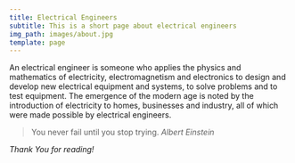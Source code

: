 ```yaml
---
title: Electrical Engineers
subtitle: This is a short page about electrical engineers
img_path: images/about.jpg
template: page
---
```


An electrical engineer is someone who applies the physics and mathematics of electricity, electromagnetism and electronics to design and develop new electrical equipment and systems, to solve problems and to test equipment. The emergence of the modern age is noted by the introduction of electricity to homes, businesses and industry, all of which were made possible by electrical engineers. 

>You never fail until you stop trying.<cite> Albert Einstein </cite>

*Thank You for reading!*
